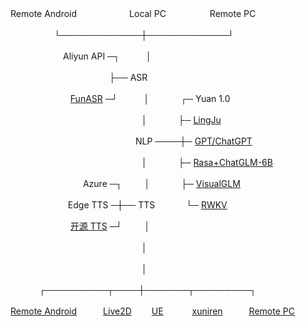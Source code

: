 

  Remote Android　　　　　　Local PC　　　　　Remote PC
 
　　　　　└─────────────┼─────────────┘
                
                
　　　　　　Aliyun API ─┐　　　│
      
            
　　　　　 　　　　　　├── ASR　　　
            
            
 　  　　 　　　 [FunASR](https://www.bilibili.com/video/BV1qs4y1g74e) ─┘　　　│　　 　 ┌─ Yuan 1.0
                
　　　　　　　　　　　　　　　│　　 　 ├─ [LingJu](https://www.bilibili.com/video/BV1NW4y1D76a/)
                
　　　 　　　　　　　　　　　NLP ────┼─ [GPT/ChatGPT](https://www.bilibili.com/video/BV1Dg4y1V7pn)
                
　　　　　　　　　　　　　　　│　　 　 ├─ [Rasa+ChatGLM-6B](https://www.bilibili.com/video/BV1D14y1f7pr)
         
　　　　　　　　 Azure ─┐　 　 │　　 　 ├─ [VisualGLM](https://www.bilibili.com/video/BV1mP411Q7mj)
            
　　　　　 　 Edge TTS ─┼──     TTS 　　 　└─ [RWKV](https://www.bilibili.com/video/BV1yu41157zB)
       
　 　　 　   　　[开源 TTS](https://www.bilibili.com/read/cv25192534) ─┘　 　 │　　 　 
            
　　　　　　　　　　　　　　　│　　 　 
         
　　　　　　　　　　　　　　　│　　 　 
                
　　　 ┌──────────┬────┼───────┬─────────┐
   
[Remote Android](https://www.bilibili.com/video/BV1FF411X7sW/?spm_id_from=333.788&vd_source=1364af6ac23a05600acd8f8415936944)　　　[Live2D](https://www.bilibili.com/video/BV1sx4y1d775/?vd_source=564eede213b9ddfa9a10f12e5350fd64)　　 [UE](https://www.bilibili.com/read/cv25133736)　　　 [xuniren](https://www.bilibili.com/read/cv24997550)　　　[Remote PC](https://www.bilibili.com/video/BV1FF411X7sW/?spm_id_from=333.788&vd_source=1364af6ac23a05600acd8f8415936944)

